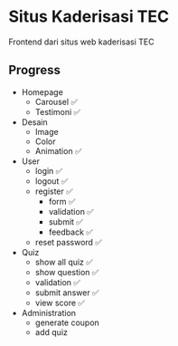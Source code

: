 # Situs Kaderisasi TEC

Frontend dari situs web kaderisasi TEC

## Progress

- Homepage
  - Carousel :white_check_mark:
  - Testimoni :white_check_mark:
- Desain
  - Image
  - Color
  - Animation :white_check_mark:
- User
  - login :white_check_mark:
  - logout :white_check_mark:
  - register :white_check_mark:
    - form :white_check_mark:
    - validation :white_check_mark:
    - submit :white_check_mark:
    - feedback :white_check_mark:
  - reset password :white_check_mark:
- Quiz
  - show all quiz :white_check_mark:
  - show question :white_check_mark:
  - validation :white_check_mark:
  - submit answer :white_check_mark:
  - view score :white_check_mark:
- Administration
  - generate coupon
  - add quiz
